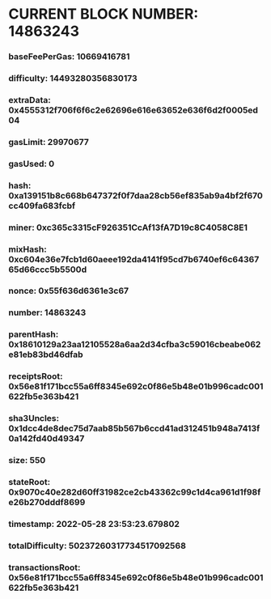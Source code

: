 # CURRENT BLOCK NUMBER: 14863243

### baseFeePerGas: 10669416781
### difficulty: 14493280356830173
### extraData: 0x4555312f706f6f6c2e62696e616e63652e636f6d2f0005ed04
### gasLimit: 29970677
### gasUsed: 0
### hash: 0xa139151b8c668b647372f0f7daa28cb56ef835ab9a4bf2f670cc409fa683fcbf
### miner: 0xc365c3315cF926351CcAf13fA7D19c8C4058C8E1
### mixHash: 0xc604e36e7fcb1d60aeee192da4141f95cd7b6740ef6c6436765d66ccc5b5500d
### nonce: 0x55f636d6361e3c67
### number: 14863243
### parentHash: 0x18610129a23aa12105528a6aa2d34cfba3c59016cbeabe062e81eb83bd46dfab
### receiptsRoot: 0x56e81f171bcc55a6ff8345e692c0f86e5b48e01b996cadc001622fb5e363b421
### sha3Uncles: 0x1dcc4de8dec75d7aab85b567b6ccd41ad312451b948a7413f0a142fd40d49347
### size: 550
### stateRoot: 0x9070c40e282d60ff31982ce2cb43362c99c1d4ca961d1f98fe26b270dddf8699
### timestamp: 2022-05-28 23:53:23.679802
### totalDifficulty: 50237260317734517092568
### transactionsRoot: 0x56e81f171bcc55a6ff8345e692c0f86e5b48e01b996cadc001622fb5e363b421
